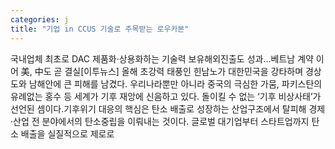 ```yaml
---
categories: j
title: "기업 in CCUS 기술로 주목받는 로우카본"
---
```

국내업체 최초로 DAC 제품화·상용화하는 기술력 보유해외진출도 성과…베트남 계약 이어 美, 中도 곧 결실[이투뉴스] 올해 초강력 태풍인 힌남노가 대한민국을 강타하며 경상도와 남해안에 큰 피해를 남겼다. 우리나라뿐만 아니라 중국의 극심한 가뭄, 파키스탄의 유례없는 홍수 등 세계가 기후 재앙에 신음하고 있다. 돌이킬 수 없는 ‘기후 비상사태’가 선언된 셈이다.기후위기 대응의 핵심은 탄소 배출로 성장하는 산업구조에서 탈피해 경제·산업 전 분야에서의 탄소중립을 이뤄내는 것이다. 글로벌 대기업부터 스타트업까지 탄소 배출을 실질적으로 제로로